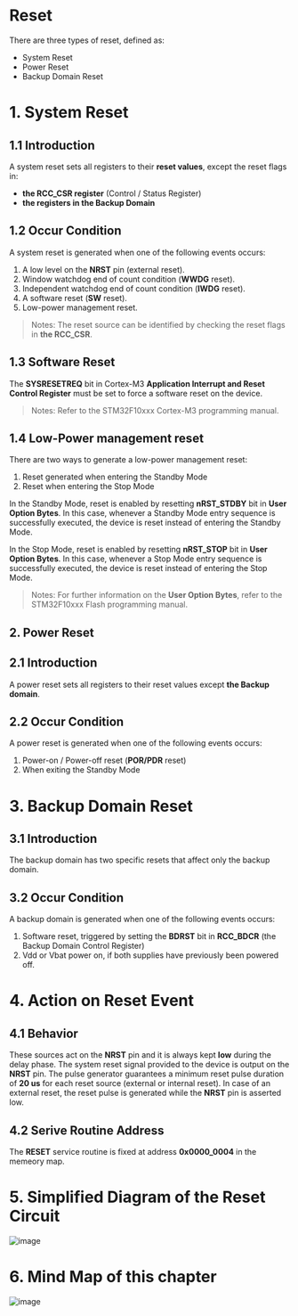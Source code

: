 # Reset
There are three types of reset, defined as:
- System Reset
- Power Reset
- Backup Domain Reset

# 1. System Reset

## 1.1 Introduction
A system reset sets all registers to their **reset values**, except the reset flags in:
- **the RCC_CSR register** (Control / Status Register) 
- **the registers in the Backup Domain**

## 1.2 Occur Condition
A system reset is generated when one of the following events occurs:
1. A low level on the **NRST** pin (external reset).
2. Window watchdog end of count condition (**WWDG** reset).
3. Independent watchdog end of count condition (**IWDG** reset).
4. A software reset (**SW** reset).
5. Low-power management reset.

> Notes: The reset source can be identified by checking the reset flags in **the RCC_CSR**.

## 1.3 Software Reset 
The **SYSRESETREQ** bit in Cortex-M3 **Application Interrupt and Reset Control Register** must be set to force a software reset on the device.

> Notes: Refer to the STM32F10xxx Cortex-M3 programming manual.

## 1.4 Low-Power management reset
There are two ways to generate a low-power management reset:

1. Reset generated when entering the Standby Mode
2. Reset when entering the Stop Mode

In the Standby Mode, reset is enabled by resetting **nRST_STDBY** bit in **User Option Bytes**. In this case, whenever a Standby Mode entry sequence is successfully executed, the device is reset instead of entering the Standby Mode.

In the Stop Mode, reset is enabled by resetting **nRST_STOP** bit in **User Option Bytes**. In this case, whenever a Stop Mode entry sequence is successfully executed, the device is reset instead of entering the Stop Mode.

> Notes: For further information on the **User Option Bytes**, refer to the STM32F10xxx Flash programming manual.

## 2. Power Reset 

## 2.1 Introduction
A power reset sets all registers to their reset values except **the Backup domain**.

## 2.2 Occur Condition
A power reset is generated when one of the following events occurs:
1. Power-on / Power-off reset (**POR/PDR** reset)
2. When exiting the Standby Mode

# 3. Backup Domain Reset

## 3.1 Introduction
The backup domain has two specific resets that affect only the backup domain.

## 3.2 Occur Condition
A backup domain is generated when one of the following events occurs:
1. Software reset, triggered by setting the **BDRST** bit in **RCC_BDCR** (the Backup Domain Control Register)
2. Vdd or Vbat power on, if both supplies have previously been powered off.

# 4. Action on Reset Event

## 4.1 Behavior
These sources act on the **NRST** pin and it is always kept **low** during the delay phase. The system reset signal provided to the device is output on the **NRST** pin. The pulse generator guarantees a minimum reset pulse duration of **20 us** for each reset source (external or internal reset). In case of an external reset, the reset pulse is generated while the **NRST** pin is asserted low.

## 4.2 Serive Routine Address 
The **RESET** service routine is fixed at address **0x0000_0004** in the memeory map.

# 5. Simplified Diagram of the Reset Circuit
![image](https://user-images.githubusercontent.com/101664225/160645528-dd49585a-0f49-41f1-ba81-29ae69342d33.png)

# 6. Mind Map of this chapter
![image](https://user-images.githubusercontent.com/101664225/160645339-5638797b-7105-4966-8fcb-364891230121.png)

